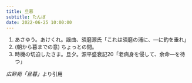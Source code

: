 ```yaml
---
title: 旦暮
subtitle: たんぼ
date: 2022-06-25 10:00:00
---
```


1. あさゆう。あけくれ。謡曲、須磨源氏「これは須磨の浦に、―に釣を垂れ」
2. (朝から暮までの意) ちょっとの間。
3. 時機の切迫したさま。旦夕。源平盛衰記20「老病身を侵して、余命―を待つ」

<cite>広辞苑「旦暮」</cite>より引用